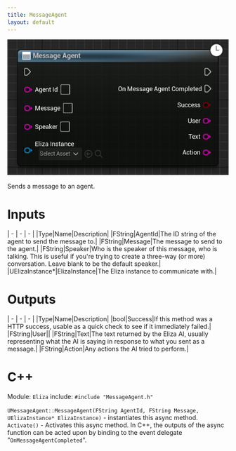 ```yaml
---
title: MessageAgent
layout: default
---
```


![](MessageAgent.png)

Sends a message to an agent.

# Inputs

| - | - | - |
|Type|Name|Description|
|FString|AgentId|The ID string of the agent to send the message to.|
|FString|Message|The message to send to the agent.|
|FString|Speaker|Who is the speaker of this message, who is talking. This is useful if you're trying to create a three-way (or more) conversation. Leave blank to be the default speaker.|
|UElizaInstance\*|ElizaInstance|The Eliza instance to communicate with.|

# Outputs

| - | - | - |
|Type|Name|Description|
|bool|Success|If this method was a HTTP success, usable as a quick check to see if it immediately failed.|
|FString|User||
|FString|Text|The text returned by the Eliza AI, usually representing what the AI is saying in response to what you sent as a message.|
|FString|Action|Any actions the AI tried to perform.|

# C++
Module: `Eliza`
include: `#include "MessageAgent.h"`

`UMessageAgent::MessageAgent(FString AgentId, FString Message, UElizaInstance* ElizaInstance)` - instantiates this async method.
`Activate()` - Activates this async method.
In C++, the outputs of the async function can be acted upon by binding to the event delegate "`OnMessageAgentCompleted`".
